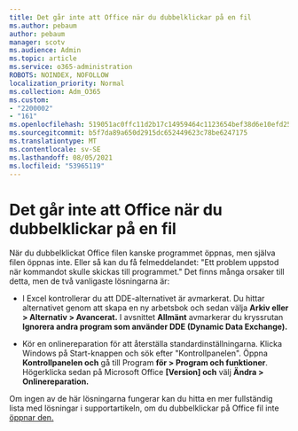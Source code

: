 ```yaml
---
title: Det går inte att Office när du dubbelklickar på en fil
ms.author: pebaum
author: pebaum
manager: scotv
ms.audience: Admin
ms.topic: article
ms.service: o365-administration
ROBOTS: NOINDEX, NOFOLLOW
localization_priority: Normal
ms.collection: Adm_O365
ms.custom:
- "2200002"
- "161"
ms.openlocfilehash: 519051ac0ffc11d2b17c14959464c1123654bef38d6e10efd252b4ff3d8bbc1b
ms.sourcegitcommit: b5f7da89a650d2915dc652449623c78be6247175
ms.translationtype: MT
ms.contentlocale: sv-SE
ms.lasthandoff: 08/05/2021
ms.locfileid: "53965119"
---
```

# <a name="double-clicking-an-office-file-fails-to-open-it"></a>Det går inte att Office när du dubbelklickar på en fil

När du dubbelklickat Office filen kanske programmet öppnas, men själva filen öppnas inte. Eller så kan du få felmeddelandet: "Ett problem uppstod när kommandot skulle skickas till programmet." Det finns många orsaker till detta, men de två vanligaste lösningarna är:

- I Excel kontrollerar du att DDE-alternativet är avmarkerat. Du hittar alternativet genom att skapa en ny arbetsbok och sedan välja **Arkiv eller > Alternativ > Avancerat.** I avsnittet **Allmänt** avmarkerar du kryssrutan **Ignorera andra program som använder DDE (Dynamic Data Exchange).**

- Kör en onlinereparation för att återställa standardinställningarna. Klicka Windows på Start-knappen och sök efter "Kontrollpanelen". Öppna **Kontrollpanelen och** gå till Program **för > Program och funktioner**. Högerklicka sedan på Microsoft Office **[Version] och** välj **Ändra > Onlinereparation.**

Om ingen av de här lösningarna fungerar kan du hitta en mer fullständig lista med lösningar i supportartikeln, om du dubbelklickar på Office fil inte [öppnar den.](https://support.office.com/article/Double-clicking-an-Office-file-fails-to-open-it-1e9c0ad9-34c8-4440-a42e-d30186b29ed6)
